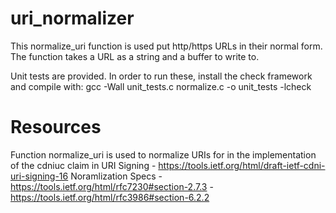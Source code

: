 # uri_normalizer
This normalize_uri function is used put http/https URLs in their normal form. The function takes a URL as a string and a buffer to write to. 

Unit tests are provided. In order to run these, install the check framework and compile with:
gcc -Wall unit_tests.c normalize.c -o unit_tests -lcheck

# Resources
Function normalize_uri is used to normalize URIs for in the implementation of the cdniuc claim in URI Signing - https://tools.ietf.org/html/draft-ietf-cdni-uri-signing-16
Noramlization Specs - https://tools.ietf.org/html/rfc7230#section-2.7.3
                    - https://tools.ietf.org/html/rfc3986#section-6.2.2
